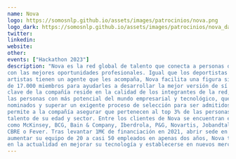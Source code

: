 ```yaml
---
name: Nova
logo: https://somosnlp.github.io/assets/images/patrocinios/nova.png
logo_dark: https://somosnlp.github.io/assets/images/patrocinios/nova_dark.png
twitter: 
linkedin:
website: 
other: 
events: ["Hackathon 2023"]
description: "Nova es la red global de talento que conecta a personas de alto potencial entre sí y
con las mejores oportunidades profesionales. Igual que los deportistas de élite o
artistas tienen un agente que les acompaña, Nova facilita una figura similar a sus más
de 17.000 miembros para ayudarles a desarrollar la mejor versión de sí mismos. La
clave de la compañía reside en la calidad de los integrantes de la red, compuesta por
las personas con más potencial del mundo empresarial y tecnológico, que deben ser
nominados y superar un exigente proceso de selección para ser admitidos. Este
permite a la compañía asegurar que pertenecen al top 3% de las personas con más
talento de su edad y sector. Entre los clientes de Nova se encuentran empresas
como McKinsey, BCG, Bain & Company, Iberdrola, P&G, Novartis, Jobandtalent,
CBRE o Fever. Tras levantar 1M€ de financiación en 2021, abrir sede en Italia y
aumentar su equipo de 20 a casi 50 empleados en apenas dos años, Nova trabaja
en la actualidad en mejorar su tecnología y establecerse en nuevos mercados."
---
```

